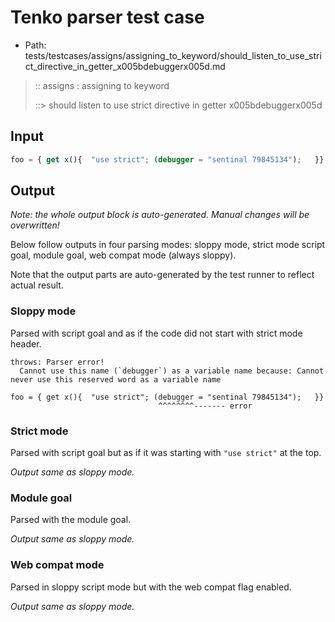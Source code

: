 # Tenko parser test case

- Path: tests/testcases/assigns/assigning_to_keyword/should_listen_to_use_strict_directive_in_getter_x005bdebuggerx005d.md

> :: assigns : assigning to keyword
>
> ::> should listen to use strict directive in getter x005bdebuggerx005d

## Input

`````js
foo = { get x(){  "use strict"; (debugger = "sentinal 79845134");   }}
`````

## Output

_Note: the whole output block is auto-generated. Manual changes will be overwritten!_

Below follow outputs in four parsing modes: sloppy mode, strict mode script goal, module goal, web compat mode (always sloppy).

Note that the output parts are auto-generated by the test runner to reflect actual result.

### Sloppy mode

Parsed with script goal and as if the code did not start with strict mode header.

`````
throws: Parser error!
  Cannot use this name (`debugger`) as a variable name because: Cannot never use this reserved word as a variable name

foo = { get x(){  "use strict"; (debugger = "sentinal 79845134");   }}
                                 ^^^^^^^^------- error
`````

### Strict mode

Parsed with script goal but as if it was starting with `"use strict"` at the top.

_Output same as sloppy mode._

### Module goal

Parsed with the module goal.

_Output same as sloppy mode._

### Web compat mode

Parsed in sloppy script mode but with the web compat flag enabled.

_Output same as sloppy mode._
